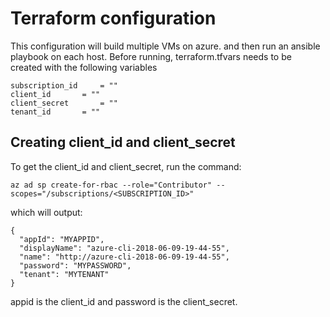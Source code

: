 # Terraform configuration
This configuration will build multiple VMs on azure. and then run an 
ansible playbook on each host.  Before running, terraform.tfvars needs to be created
with the following variables

```
subscription_id 	= ""
client_id 		= ""
client_secret 		= ""
tenant_id 		= ""
```

## Creating client_id and client_secret

To get the client_id and client_secret, run the command:

```
az ad sp create-for-rbac --role="Contributor" --scopes="/subscriptions/<SUBSCRIPTION_ID>"
```

which will output:

```
{
  "appId": "MYAPPID",
  "displayName": "azure-cli-2018-06-09-19-44-55",
  "name": "http://azure-cli-2018-06-09-19-44-55",
  "password": "MYPASSWORD",
  "tenant": "MYTENANT"
}
```

 appid is the client_id and password is the client_secret.
 